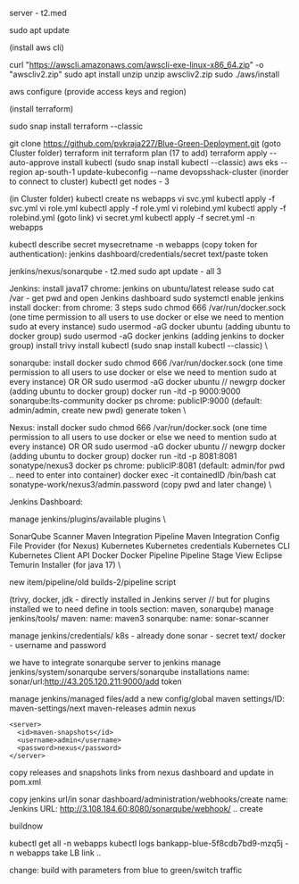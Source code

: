 server - t2.med

sudo apt update

(install aws cli)

curl "https://awscli.amazonaws.com/awscli-exe-linux-x86_64.zip" -o "awscliv2.zip"
sudo apt install unzip
unzip awscliv2.zip
sudo ./aws/install

aws configure (provide access keys and region)

(install terraform)

sudo snap install terraform --classic

git clone https://github.com/pvkraja227/Blue-Green-Deployment.git (goto Cluster folder)
terraform init
terraform plan (17 to add)
terraform apply --auto-approve
install kubectl (sudo snap install kubectl --classic)
aws eks --region ap-south-1 update-kubeconfig --name devopsshack-cluster (inorder to connect to cluster)
kubectl get nodes - 3

(in Cluster folder)
kubectl create ns webapps
vi svc.yml
kubectl apply -f svc.yml
vi role.yml
kubectl apply -f role.yml
vi rolebind.yml
kubectl apply -f rolebind.yml
(goto link)
vi secret.yml
kubectl apply -f secret.yml -n webapps

kubectl describe secret mysecretname -n webapps (copy token for authentication): jenkins dashboard/credentials/secret text/paste token

jenkins/nexus/sonarqube - t2.med
sudo apt update - all 3

Jenkins:
install java17
chrome: jenkins on ubuntu/latest release
sudo cat /var - get pwd and open Jenkins dashboard
sudo systemctl enable jenkins
install docker: from chrome: 3 steps
sudo chmod 666 /var/run/docker.sock (one time permission to all users to use docker or else we need to mention sudo at every instance)
sudo usermod -aG docker ubuntu (adding ubuntu to docker group)
sudo usermod -aG docker jenkins (adding jenkins to docker group)
install trivy
install kubectl (sudo snap install kubectl --classic) \

sonarqube:
install docker
sudo chmod 666 /var/run/docker.sock (one time permission to all users to use docker or else we need to mention sudo at every instance)
OR OR sudo usermod -aG docker ubuntu // newgrp docker (adding ubuntu to docker group)
docker run -itd -p 9000:9000 sonarqube:lts-community
docker ps
chrome: publicIP:9000 (default: admin/admin, create new pwd)
generate token \

Nexus:
install docker
sudo chmod 666 /var/run/docker.sock (one time permission to all users to use docker or else we need to mention sudo at every instance)
OR OR sudo usermod -aG docker ubuntu // newgrp docker (adding ubuntu to docker group)
docker run -itd -p 8081:8081 sonatype/nexus3
docker ps
chrome: publicIP:8081 (default: admin/for pwd .. need to enter into container)
docker exec -it containedID /bin/bash
cat sonatype-work/nexus3/admin.password (copy pwd and later change) \

Jenkins Dashboard:

manage jenkins/plugins/available plugins \

SonarQube Scanner
Maven Integration
Pipeline Maven Integration
Config File Provider (for Nexus)
Kubernetes
Kubernetes credentials
Kubernetes CLI
Kubernetes Client API
Docker
Docker Pipeline
Pipeline Stage View
Eclipse Temurin Installer (for java 17) \

new item/pipeline/old builds-2/pipeline script

(trivy, docker, jdk - directly installed in Jenkins server // but for plugins installed we to need define in tools section: maven, sonarqube)
manage jenkins/tools/
maven: name: maven3
sonarqube: name: sonar-scanner

manage jenkins/credentials/ 
k8s - already done
sonar - secret text/
docker - username and password

we have to integrate sonarqube server to jenkins
manage jenkins/system/sonarqube servers/sonarqube installations
name: sonar/url:http://43.205.120.211:9000/add token

manage jenkins/managed files/add a new config/global maven settings/ID: maven-settings/next
<server>
      <id>maven-releases</id>
      <username>admin</username>
      <password>nexus</password>
    </server>
    
    <server>
      <id>maven-snapshots</id>
      <username>admin</username>
      <password>nexus</password>
    </server>

copy releases and snapshots links from nexus dashboard and update in pom.xml

copy jenkins url/in sonar dashboard/administration/webhooks/create
name: Jenkins
URL: http://3.108.184.60:8080/sonarqube/webhook/ .. create

buildnow

kubectl get all -n webapps
kubectl logs bankapp-blue-5f8cdb7bd9-mzq5j -n webapps
take LB link .. 

change: build with parameters from blue to green/switch traffic



